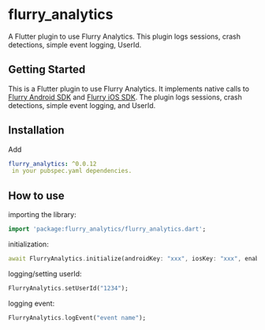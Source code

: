 # flurry_analytics

A Flutter plugin to use Flurry Analytics. This plugin logs sessions, crash detections, simple event logging, UserId.

## Getting Started

This is a Flutter plugin to use Flurry Analytics. It implements native calls to [Flurry Android SDK][flurry_sdk_android] and [Flurry iOS SDK][flurry_sdk_ios]. The plugin logs sessions, crash detections, simple event logging, and UserId.

## Installation
Add
``` yaml
flurry_analytics: ^0.0.12
 in your pubspec.yaml dependencies.
```

## How to use #
importing the library:
``` dart
import 'package:flurry_analytics/flurry_analytics.dart';
```
initialization:
``` dart
await FlurryAnalytics.initialize(androidKey: "xxx", iosKey: "xxx", enableLog: true);
```
logging/setting userId:
``` dart
FlurryAnalytics.setUserId("1234");
```

logging event:

``` dart
FlurryAnalytics.logEvent("event name");
```

[flurry_sdk_android]: https://developer.yahoo.com/flurry/docs/integrateflurry/android
[flurry_sdk_ios]: https://developer.yahoo.com/flurry/docs/integrateflurry/ios